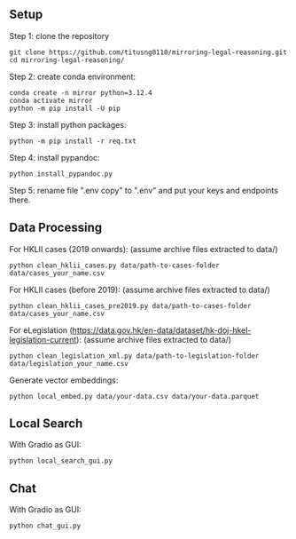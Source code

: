## Setup
Step 1: clone the repository
```
git clone https://github.com/titusng0110/mirroring-legal-reasoning.git
cd mirroring-legal-reasoning/
```
Step 2: create conda environment:
```
conda create -n mirror python=3.12.4
conda activate mirror
python -m pip install -U pip
```
Step 3: install python packages:
```
python -m pip install -r req.txt
```
Step 4: install pypandoc:
```
python install_pypandoc.py
```
Step 5: rename file ".env copy" to ".env" and put your keys and endpoints there.

## Data Processing
For HKLII cases (2019 onwards): (assume archive files extracted to data/)
```
python clean_hklii_cases.py data/path-to-cases-folder data/cases_your_name.csv
```
For HKLII cases (before 2019): (assume archive files extracted to data/)
```
python clean_hklii_cases_pre2019.py data/path-to-cases-folder data/cases_your_name.csv
```
For eLegislation (https://data.gov.hk/en-data/dataset/hk-doj-hkel-legislation-current): (assume archive files extracted to data/) 
```
python clean_legislation_xml.py data/path-to-legislation-folder data/legislation_your_name.csv
```
Generate vector embeddings:
```
python local_embed.py data/your-data.csv data/your-data.parquet
```
## Local Search
With Gradio as GUI:
```
python local_search_gui.py
```

## Chat
With Gradio as GUI:
```
python chat_gui.py
```
